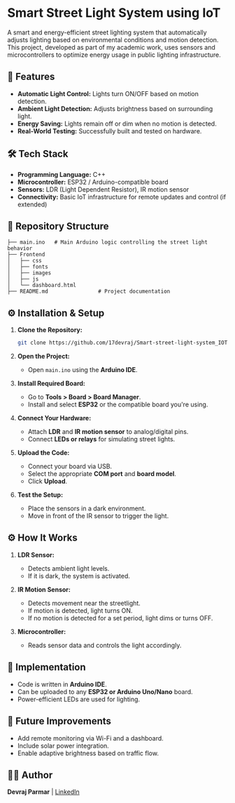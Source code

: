 # Smart Street Light System using IoT

A smart and energy-efficient street lighting system that automatically adjusts lighting based on environmental conditions and motion detection. This project, developed as part of my academic work, uses sensors and microcontrollers to optimize energy usage in public lighting infrastructure.

## 🚀 Features

* **Automatic Light Control:** Lights turn ON/OFF based on motion detection.
* **Ambient Light Detection:** Adjusts brightness based on surrounding light.
* **Energy Saving:** Lights remain off or dim when no motion is detected.
* **Real-World Testing:** Successfully built and tested on hardware.

## 🛠️ Tech Stack

* **Programming Language:** C++
* **Microcontroller:** ESP32 / Arduino-compatible board
* **Sensors:** LDR (Light Dependent Resistor), IR motion sensor
* **Connectivity:** Basic IoT infrastructure for remote updates and control (if extended)

## 📂 Repository Structure

```
├── main.ino   # Main Arduino logic controlling the street light behavior
├── Frontend
│   ├── css
│   ├── fonts
│   ├── images
│   ├── js
│   └── dashboard.html
├── README.md                # Project documentation
```

## ⚙️ Installation & Setup

1. **Clone the Repository:**

   ```bash
   git clone https://github.com/17devraj/Smart-street-light-system_IOT.git
   ```

2. **Open the Project:**

   * Open `main.ino` using the **Arduino IDE**.

3. **Install Required Board:**

   * Go to **Tools > Board > Board Manager**.
   * Install and select **ESP32** or the compatible board you're using.

4. **Connect Your Hardware:**

   * Attach **LDR** and **IR motion sensor** to analog/digital pins.
   * Connect **LEDs or relays** for simulating street lights.

5. **Upload the Code:**

   * Connect your board via USB.
   * Select the appropriate **COM port** and **board model**.
   * Click **Upload**.

6. **Test the Setup:**

   * Place the sensors in a dark environment.
   * Move in front of the IR sensor to trigger the light.

## ⚙️ How It Works

1. **LDR Sensor:**

   * Detects ambient light levels.
   * If it is dark, the system is activated.

2. **IR Motion Sensor:**

   * Detects movement near the streetlight.
   * If motion is detected, light turns ON.
   * If no motion is detected for a set period, light dims or turns OFF.

3. **Microcontroller:**

   * Reads sensor data and controls the light accordingly.

## 🧪 Implementation

* Code is written in **Arduino IDE**.
* Can be uploaded to any **ESP32 or Arduino Uno/Nano** board.
* Power-efficient LEDs are used for lighting.

## 🔮 Future Improvements

* Add remote monitoring via Wi-Fi and a dashboard.
* Include solar power integration.
* Enable adaptive brightness based on traffic flow.

## 👨‍💻 Author

**Devraj Parmar** | [LinkedIn](https://linkedin.com/in/yourprofile)
